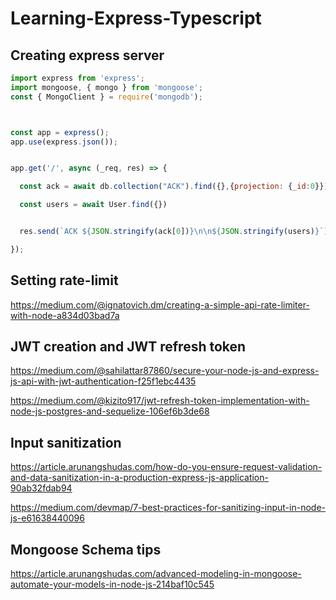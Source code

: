 # Learning-Express-Typescript

## Creating express server

```js
import express from 'express';
import mongoose, { mongo } from 'mongoose';
const { MongoClient } = require('mongodb');



const app = express();
app.use(express.json());


app.get('/', async (_req, res) => {

  const ack = await db.collection("ACK").find({},{projection: {_id:0}}).toArray()

  const users = await User.find({})


  res.send(`ACK ${JSON.stringify(ack[0])}\n\n${JSON.stringify(users)}`);

});
```

## Setting rate-limit

https://medium.com/@ignatovich.dm/creating-a-simple-api-rate-limiter-with-node-a834d03bad7a


## JWT creation and JWT refresh token

https://medium.com/@sahilattar87860/secure-your-node-js-and-express-js-api-with-jwt-authentication-f25f1ebc4435

https://medium.com/@kizito917/jwt-refresh-token-implementation-with-node-js-postgres-and-sequelize-106ef6b3de68


## Input sanitization

https://article.arunangshudas.com/how-do-you-ensure-request-validation-and-data-sanitization-in-a-production-express-js-application-90ab32fdab94

https://medium.com/devmap/7-best-practices-for-sanitizing-input-in-node-js-e61638440096

## Mongoose Schema tips 

https://article.arunangshudas.com/advanced-modeling-in-mongoose-automate-your-models-in-node-js-214baf10c545